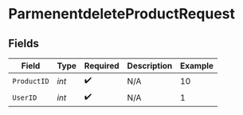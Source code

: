 # ParmenentdeleteProductRequest


## Fields

| Field              | Type               | Required           | Description        | Example            |
| ------------------ | ------------------ | ------------------ | ------------------ | ------------------ |
| `ProductID`        | *int*              | :heavy_check_mark: | N/A                | 10                 |
| `UserID`           | *int*              | :heavy_check_mark: | N/A                | 1                  |